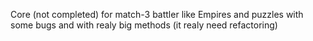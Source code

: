 Core (not completed) for match-3 battler like Empires and puzzles with some bugs and with realy big methods (it realy need refactoring)
